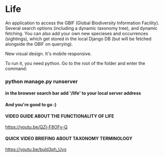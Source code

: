 # Life

An application to access the GBIF (Global Biodiversity Information Facility).
Several search options (including a dynamic taxonomy tree), and dynamic fetching.
You can also add your own new specieses and occurrences (sightings), which get stored in the local Django DB (but will be fetched alongside the GBIF on querying).

New visual design. It's mobile responsive.

To run it, you need python.
Go to the root of the folder and enter the command:

### python manage.py runserver
#### in the browser search bar add '/life' to your local server address

#### And you're good to go :)



#### VIDEO GUIDE ABOUT THE FUNCTIONALITY OF LIFE
https://youtu.be/QZl-F8OFy-Q

#### QUICK VIDEO BRIEFING ABOUT TAXONOMY TERMINOLOGY
https://youtu.be/buld3ph_Uvs
